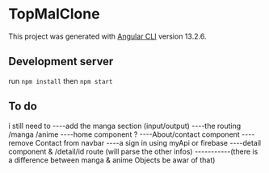 # TopMalClone

This project was generated with [Angular CLI](https://github.com/angular/angular-cli) version 13.2.6.

## Development server

run `npm install` then `npm start`

## To do
i still need to
----add the manga section (input/output)
----the routing /manga /anime 
----home component ?
----About/contact component
----remove Contact from navbar
----a sign in using myApi or firebase
----detail component & /detail/id route (will parse the other infos)
-----------(there is a difference between manga & anime Objects be awar of that)
